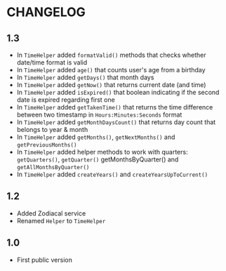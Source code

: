 CHANGELOG
==========

1.3
---

 * In `TimeHelper` added `formatValid()` methods that checks whether date/time format is valid
 * In `TimeHelper` added `age()` that counts user's age from a birthday
 * In `TimeHelper` added `getDays()` that month days
 * In `TimeHelper` added `getNow()` that returns current date (and time)
 * In `TimeHelper` added `isExpired()` that boolean indicating if the second date is expired regarding first one
 * In `TimeHelper` added `getTakenTime()` that returns the time difference between two timestamp in `Hours:Minutes:Seconds` format
 * In `TimeHelper` added `getMonthDaysCount()` that returns day count that belongs to year & month
 * In `TimeHelper` added `getMonths()`, `getNextMonths()` and `getPreviousMonths()`
 * In `TimeHelper` added helper methods to work with quarters: `getQuarters()`, `getQuarter()` getMonthsByQuarter() and `getAllMonthsByQuarter()`
 * In `TimeHelper` added `createYears()` and `createYearsUpToCurrent()`

1.2
----

 * Added Zodiacal service
 * Renamed `Helper` to `TimeHelper`

1.0
----

 * First public version